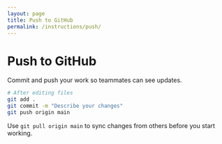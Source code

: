 ```yaml
---
layout: page
title: Push to GitHub
permalink: /instructions/push/
---
```


# Push to GitHub

Commit and push your work so teammates can see updates.

```bash
# After editing files
git add .
git commit -m "Describe your changes"
git push origin main
```

Use `git pull origin main` to sync changes from others before you start working.
